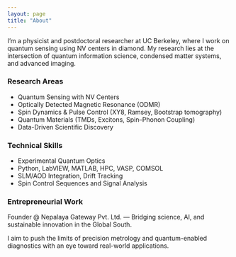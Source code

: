 ```yaml
---
layout: page
title: "About"
---
```


I’m a physicist and postdoctoral researcher at UC Berkeley, where I work on quantum sensing using NV centers in diamond. My research lies at the intersection of quantum information science, condensed matter systems, and advanced imaging.

### Research Areas
- Quantum Sensing with NV Centers
- Optically Detected Magnetic Resonance (ODMR)
- Spin Dynamics & Pulse Control (XY8, Ramsey, Bootstrap tomography)
- Quantum Materials (TMDs, Excitons, Spin–Phonon Coupling)
- Data-Driven Scientific Discovery

### Technical Skills
- Experimental Quantum Optics
- Python, LabVIEW, MATLAB, HPC, VASP, COMSOL
- SLM/AOD Integration, Drift Tracking
- Spin Control Sequences and Signal Analysis

### Entrepreneurial Work
Founder @ Nepalaya Gateway Pvt. Ltd. — Bridging science, AI, and sustainable innovation in the Global South.

I aim to push the limits of precision metrology and quantum-enabled diagnostics with an eye toward real-world applications.

